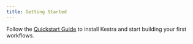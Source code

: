 ```yaml
---
title: Getting Started
---
```


Follow the [Quickstart Guide](/docs/getting-started/) to install Kestra and start building your first workflows.

<ChildTableOfContents :max="1" />